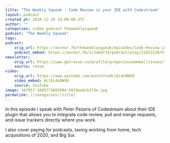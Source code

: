 ```yaml
---
title: "The Weekly Squeak - Code Review in your IDE with Codestream"
layout: podcast
created_at: 2020-11-19 14:00:00 UTC
author: ""
categories: video podcast theweeklysqueak
podcast: "The Weekly Squeak"
tags: 
podcast:
    orig_url: https://anchor.fm/theweeklysqueak/episodes/Code-Review-in-your-IDE-with-Codestream-emmm16
    podcast_embed: https://anchor.fm/s/2ab8734/podcast/play/22812134/https%3A%2F%2Fd3ctxlq1ktw2nl.cloudfront.net%2Fstaging%2F2020-10-19%2F9318fb72-91dd-3d45-b590-402dc1c8c162.mp3
newsletter:
    orig_url: https://www.getrevue.co/profile/gregariousmammal/issues/the-weekly-squeak-code-review-in-your-ide-with-codestream-293038
    source: revue    
video:
    orig_url: https://www.youtube.com/watch?v=HLl8i4n0WVQ
    video_embed: HLl8i4n0WVQ
    source: YouTube   
image: 347957-1605773665894-5833eebcb1f3e.jpg
permalink: /:categories/:title/
---
```




In this episode I speak with Peter Pezaris of Codestream about their IDE plugin that allows you to integrate code review, pull and merge requests, and issue trackers directly where you work.

I also cover paying for podcasts, taxing working from home, tech acquisitions of 2020, and Big Sur.